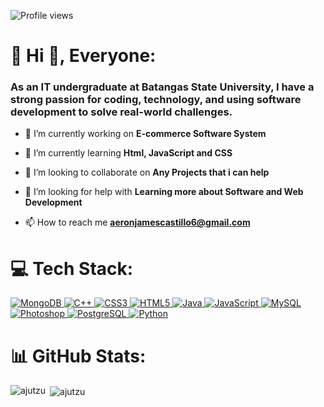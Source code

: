 

![Profile views](https://komarev.com/ghpvc/?username=ajutzu&style=flat-square)


<h1>💫 Hi 👋, Everyone:</h1> 

<h3>As an IT undergraduate at Batangas State University, I have a strong passion for coding, technology, and using software development to solve real-world challenges.</h3>

- 🔭 I’m currently working on **E-commerce Software System**

- 🌱 I’m currently learning **Html, JavaScript and CSS**

- 👯 I’m looking to collaborate on **Any Projects that i can help**

- 🤝 I’m looking for help with **Learning more about Software and Web Development**

- 📫 How to reach me **aeronjamescastillo6@gmail.com**

<h1>💻 Tech Stack:</h1>

<p>
  <a href="https://www.mongodb.com/" target="_blank">
     <img src="https://img.shields.io/badge/MongoDB-47A248?style=for-the-badge&logo=mongodb&logoColor=white" alt="MongoDB" />
  </a>

  <a href="https://www.w3schools.com/cpp/" target="_blank">
    <img src="https://img.shields.io/badge/C++-00599C?style=for-the-badge&logo=c%2B%2B&logoColor=white" alt="C++" />
  </a>
  <a href="https://www.w3schools.com/css/" target="_blank">
    <img src="https://img.shields.io/badge/CSS3-1572B6?style=for-the-badge&logo=css3&logoColor=white" alt="CSS3" />
  </a>
  <a href="https://www.w3.org/html/" target="_blank">
    <img src="https://img.shields.io/badge/HTML5-E34F26?style=for-the-badge&logo=html5&logoColor=white" alt="HTML5" />
  </a>
  <a href="https://www.java.com" target="_blank">
    <img src="https://img.shields.io/badge/Java-007396?style=for-the-badge&logo=java&logoColor=white" alt="Java" />
  </a>
  <a href="https://developer.mozilla.org/en-US/docs/Web/JavaScript" target="_blank">
    <img src="https://img.shields.io/badge/JavaScript-F7DF1E?style=for-the-badge&logo=javascript&logoColor=black" alt="JavaScript" />
  </a>
  <a href="https://www.mysql.com/" target="_blank">
    <img src="https://img.shields.io/badge/MySQL-4479A1?style=for-the-badge&logo=mysql&logoColor=white" alt="MySQL" />
  </a>
  <a href="https://www.photoshop.com/en" target="_blank">
    <img src="https://img.shields.io/badge/Adobe Photoshop-31A8FF?style=for-the-badge&logo=adobe-photoshop&logoColor=white" alt="Photoshop" />
  </a>
  <a href="https://www.postgresql.org" target="_blank">
    <img src="https://img.shields.io/badge/PostgreSQL-336791?style=for-the-badge&logo=postgresql&logoColor=white" alt="PostgreSQL" />
  </a>
  <a href="https://www.python.org" target="_blank">
    <img src="https://img.shields.io/badge/Python-3776AB?style=for-the-badge&logo=python&logoColor=white" alt="Python" />
  </a>
</p>

<h1>📊 GitHub Stats:</h1>

<p><img align="left" src="https://github-readme-stats.vercel.app/api/top-langs?username=ajutzu&show_icons=true&locale=en&layout=compact&theme=tokyonight" alt="ajutzu" /></p>

<p>&nbsp;<img align="center" src="https://github-readme-stats.vercel.app/api?username=ajutzu&show_icons=true&locale=en&theme=tokyonight" alt="ajutzu" /></p>





